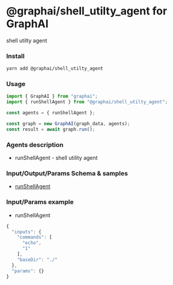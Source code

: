 
# @graphai/shell_utilty_agent for GraphAI

shell utilty agent

### Install

```sh
yarn add @graphai/shell_utilty_agent
```


### Usage

```typescript
import { GraphAI } from "graphai";
import { runShellAgent } from "@graphai/shell_utilty_agent";

const agents = { runShellAgent };

const graph = new GraphAI(graph_data, agents);
const result = await graph.run();
```

### Agents description
- runShellAgent - shell utility agent

### Input/Output/Params Schema & samples
 - [runShellAgent](https://github.com/receptron/graphai/blob/main/docs/agentDocs/system/runShellAgent.md)

### Input/Params example
 - runShellAgent

```typescript
{
  "inputs": {
    "commands": [
      "echo",
      "1"
    ],
    "baseDir": "./"
  },
  "params": {}
}
```










